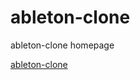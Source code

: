 # ableton-clone
ableton-clone homepage


[ableton-clone](https://krishanprajapat23.github.io/ableton-clone/)


